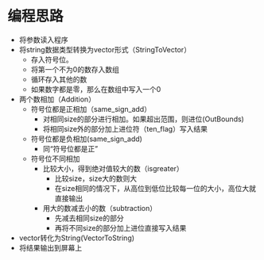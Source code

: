 # 编程思路
- 将参数读入程序
- 将string数据类型转换为vector形式（StringToVector）
  - 存入符号位。
  - 将第一个不为0的数存入数组
  - 循环存入其他的数
  - 如果数字都是零，那么在数组中写入一个0
- 两个数相加（Addition）
    - 符号位都是正相加（same_sign_add）
      - 对相同size的部分进行相加。如果超出范围，则进位(OutBounds)
      - 将相同size外的部分加上进位符（ten_flag）写入结果
    - 符号位都是负相加(same_sign_add)
      - 同“符号位都是正”
    - 符号位不同相加
      - 比较大小，得到绝对值较大的数（isgreater）
        - 比较size，size大的数则大
        - 在size相同的情况下，从高位到低位比较每一位的大小，高位大就直接输出
      - 用大的数减去小的数（subtraction）
        - 先减去相同size的部分
        - 再将不同size的部分加上进位直接写入结果
- vector转化为String(VectorToString)
- 将结果输出到屏幕上